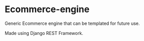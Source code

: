 # Ecommerce-engine
Generic Ecommerce engine that can be templated for future use. 

Made using Django REST Framework.
